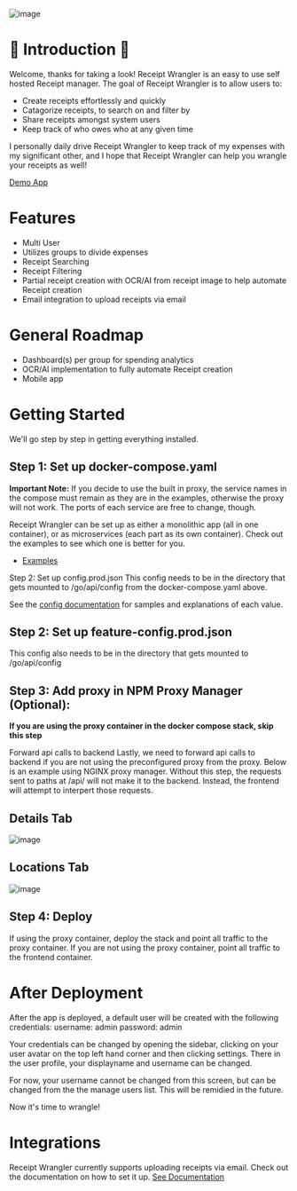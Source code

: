 ![image](https://github.com/Receipt-Wrangler/.github/assets/44912201/48922c60-d3c9-44d1-8354-4c54e8b5d657)

# 🧾 Introduction 🧾

Welcome, thanks for taking a look! Receipt Wrangler is an easy to use self hosted Receipt manager.
The goal of Receipt Wrangler is to allow users to:

- Create receipts effortlessly and quickly
- Catagorize receipts, to search on and filter by
- Share receipts amongst system users
- Keep track of who owes who at any given time

I personally daily drive Receipt Wrangler to keep track of my expenses with my significant other, and I hope that Receipt Wrangler can help you wrangle your receipts as well!

[Demo App](https://demo.receiptwrangler.io)

# Features

- Multi User
- Utilizes groups to divide expenses
- Receipt Searching
- Receipt Filtering
- Partial receipt creation with OCR/AI from receipt image to help automate Receipt creation
- Email integration to upload receipts via email

# General Roadmap

- Dashboard(s) per group for spending analytics
- OCR/AI implementation to fully automate Receipt creation
- Mobile app

# Getting Started

We'll go step by step in getting everything installed.

## Step 1: Set up docker-compose.yaml

**Important Note:**
If you decide to use the built in proxy, the service names in the compose must remain as they are in the examples, otherwise the proxy will not work.
The ports of each service are free to change, though.

Receipt Wrangler can be set up as either a monolithic app (all in one container), or as microservices (each part as its own container).
Check out the examples to see which one is better for you.

- [Examples](https://github.com/Receipt-Wrangler/.github/tree/main/examples)

Step 2: Set up config.prod.json
This config needs to be in the directory that gets mounted to /go/api/config from the docker-compose.yaml above.

See the [config documentation](https://github.com/Receipt-Wrangler/.github/tree/main/configuration/configuration.md) for samples and explanations of each value.

## Step 2: Set up feature-config.prod.json

This config also needs to be in the directory that gets mounted to /go/api/config

## Step 3: Add proxy in NPM Proxy Manager (Optional):

**If you are using the proxy container in the docker compose stack, skip this step**

Forward api calls to backend
Lastly, we need to forward api calls to backend if you are not using the preconfigured proxy from the proxy.
Below is an example using NGINX proxy manager. Without this step, the requests sent to paths at /api/ will not make it to the backend. Instead, the frontend will attempt to interpert those requests.

## Details Tab

![image](https://github.com/Receipt-Wrangler/.github/assets/44912201/9690b448-93d2-41d7-8852-ef411d7283b5)

## Locations Tab

![image](https://github.com/Receipt-Wrangler/.github/assets/44912201/2fe17995-b4c2-40c1-91d3-c046a6666f4d)

## Step 4: Deploy

If using the proxy container, deploy the stack and point all traffic to the proxy container.
If you are not using the proxy container, point all traffic to the frontend container.

# After Deployment

After the app is deployed, a default user will be created with the following credentials:
username: admin
password: admin

Your credentials can be changed by opening the sidebar, clicking on your user avatar on the top left hand corner and then clicking settings.
There in the user profile, your displayname and username can be changed.

For now, your username cannot be changed from this screen, but can be changed from the the manage users list. This will be remidied in the future.

Now it's time to wrangle!

# Integrations

Receipt Wrangler currently supports uploading receipts via email. Check out the documentation on how to set it up. [See Documentation](https://github.com/Receipt-Wrangler/.github/tree/main/integrations)
